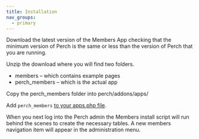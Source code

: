 ```yaml
---
title: Installation
nav_groups:
  - primary
---
```


Download the latest version of the Members App checking that the minimum version of Perch is the same or less than the version of Perch that you are running.

Unzip the download where you will find two folders.

-   members – which contains example pages
-   perch_members – which is the actual app

Copy the perch_members folder into perch/addons/apps/

Add `perch_members` [to your apps.php file](/perch/getting-started/installing/apps).

When you next log into the Perch admin the Members install script will run behind the scenes to create the necessary tables. A new members navigation item will appear in the administration menu.
